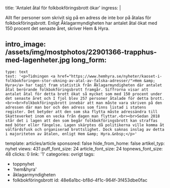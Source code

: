 title: 'Antalet åtal för folkbokföringsbrott ökar'
ingress: |
  <p>Allt fler personer som skrivit sig på en adress de inte bor på åtalas för folkbokföringsbrott. Enligt Åklagarmyndigheten har antalet åtal ökat med 150 procent det senaste året, skriver Hem & Hyra.
  </p>
  
intro_image: /assets/img/mostphotos/22901366-trapphus-med-lagenheter.jpg
long_form:
  -
    type: text
    text: '<p>Tidningen <a href="https://www.hemhyra.se/nyheter/kaoset-i-folkbokforingen-stor-okning-av-atal-av-falska-adresser/">Hem &amp; Hyra</a> har tagit fram statistik från Åklagarmyndigheten där antalet åtal berörande folkbokföringsbrott framgår. Siffrorna visar att antalet åtal för detta brott ökat så mycket som med 150 procent under det senaste året och I fjol blev 257 personer åtalade för detta brott. <br><br>Folkbokföringsbrott innebär att man måste vara skriven på den adressen där man bor och den adress som finns listad i statens register. Det betyder att den som ska flytta måste adressändra till Skatteverket inom en vecka från dagen man flyttar.<br><br>Sedan 2018 står det i lagen att den som begår folkbokföringsbrott kan straffas med böter eller fängelse. Lagen skärptes då politikerna ville komma åt välfärdsfusk och organiserad brottslighet. Dock saknas inslag av detta i majoriteten av åtalen, enligt Hem &amp; Hyra.&nbsp;</p>'
template: articles/article
sponsored: false
hide_from_home: false
artikel_typ: nyhet
views: 431
puff_font_size: 24
article_font_size: 24
topnews_font_size: 48
clicks: 0
link: '1'
categories: ovrigt
tags:
  - toppnyhet
  - 'hem&hyra'
  - åklagarmyndigheten
  - folkbokföringsbrott
id: 48e6a1bc-bf8d-4f1c-964f-3f453dbe0fac

